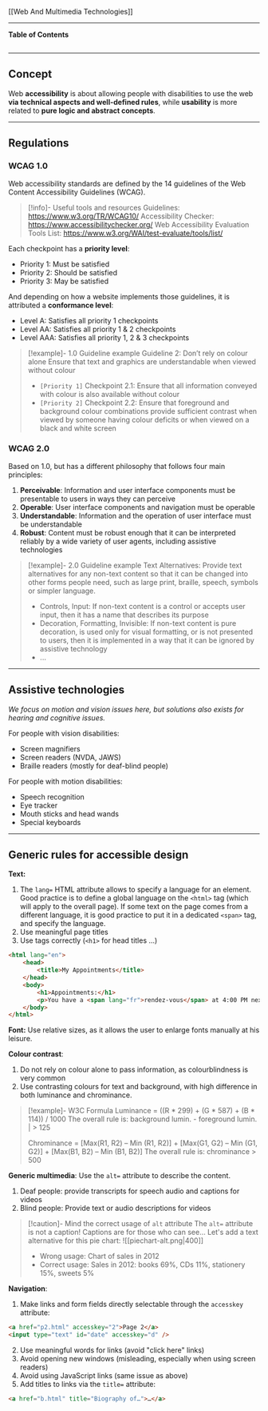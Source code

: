 [[Web And Multimedia Technologies]]
***
**Table of Contents**
```table-of-contents
```

****
## Concept

Web **accessibility** is about allowing people with disabilities to use the web **via technical aspects and well-defined rules**, while **usability** is more related to **pure logic and abstract concepts**.


***
## Regulations

### WCAG 1.0

Web accessibility standards are defined by the 14 guidelines of the Web Content Accessibility Guidelines (WCAG).

> [!info]- Useful tools and resources
> Guidelines: https://www.w3.org/TR/WCAG10/
> Accessibility Checker: https://www.accessibilitychecker.org/
> Web Accessibility Evaluation Tools List: https://www.w3.org/WAI/test-evaluate/tools/list/

Each checkpoint has a **priority level**:
- Priority 1: Must be satisfied
- Priority 2: Should be satisfied
- Priority 3: May be satisfied

And depending on how a website implements those guidelines, it is attributed a **conformance level**:
- Level A: Satisfies all priority 1 checkpoints
- Level AA: Satisfies all priority 1 & 2 checkpoints
- Level AAA: Satisfies all priority 1, 2 & 3 checkpoints

> [!example]- 1.0 Guideline example
> Guideline 2: Don’t rely on colour alone
> Ensure that text and graphics are understandable when viewed without colour
> - `[Priority 1]` Checkpoint 2.1: Ensure that all information conveyed with colour is also available without colour
> - `[Priority 2]` Checkpoint 2.2: Ensure that foreground and background colour combinations provide sufficient contrast when viewed by someone having colour deficits or when viewed on a black and white screen

### WCAG 2.0

Based on 1.0, but has a different philosophy that follows four main principles:
1. **Perceivable**: Information and user interface components must be presentable to users in ways they can perceive
2. **Operable**: User interface components and navigation must be operable
3. **Understandable**: Information and the operation of user interface must be understandable
4. **Robust**: Content must be robust enough that it can be interpreted reliably by a wide variety of user agents, including assistive technologies

> [!example]- 2.0 Guideline example
> Text Alternatives: Provide text alternatives for any non-text content so that it can be changed into other forms people need, such as large print, braille, speech, symbols or simpler language.
> - Controls, Input: If non-text content is a control or accepts user input, then it has a name that describes its purpose
> - Decoration, Formatting, Invisible: If non-text content is pure decoration, is used only for visual formatting, or is not presented to users, then it is implemented in a way that it can be ignored by assistive technology
> - ...


***
## Assistive technologies
*We focus on motion and vision issues here, but solutions also exists for hearing and cognitive issues.*

For people with vision disabilities:
- Screen magnifiers
- Screen readers (NVDA, JAWS)
- Braille readers (mostly for deaf-blind people)

For people with motion disabilities:
- Speech recognition
- Eye tracker
- Mouth sticks and head wands
- Special keyboards


***
## Generic rules for accessible design

**Text:**
1. The `lang=` HTML attribute allows to specify a language for an element.
   Good practice is to define a global language on the `<html>` tag (which will apply to the overall page). If some text on the page comes from a different language, it is good practice to put it in a dedicated `<span>` tag, and specify the language.
2. Use meaningful page titles
3. Use tags correctly (`<h1>` for head titles ...)
```html
<html lang="en">
	<head>
		<title>My Appointments</title>
	</head>
	<body>
		<h1>Appointments:</h1>
		<p>You have a <span lang="fr">rendez-vous</span> at 4:00 PM next friday.</p>
	</body>
</html>
```

**Font:** Use relative sizes, as it allows the user to enlarge fonts manually at his leisure.

**Colour contrast**: 
1. Do not rely on colour alone to pass information, as colourblindness is very common
2. Use contrasting colours for text and background, with high difference in both luminance and chrominance.
> [!example]- W3C Formula
> Luminance = ((R * 299) + (G * 587) + (B * 114)) / 1000
> The overall rule is: background lumin. - foreground lumin. | > 125
> 
> Chrominance = \[Max(R1, R2) – Min (R1, R2)] + \[Max(G1, G2) – Min (G1, G2)] + \[Max(B1, B2) – Min (B1, B2)]
> The overall rule is: chrominance > 500

**Generic multimedia**: Use the `alt=` attribute to describe the content.
1. Deaf people: provide transcripts for speech audio and captions for videos
2. Blind people: Provide text or audio descriptions for videos
> [!caution]- Mind the correct usage of `alt` attribute
> The `alt=` attribute is not a caption! Captions are for those who can see...
> Let's add a text alternative for this pie chart:
> ![[piechart-alt.png|400]]
> - Wrong usage: Chart of sales in 2012
> - Correct usage: Sales in 2012: books 69%, CDs 11%, stationery 15%, sweets 5%

**Navigation**:
1. Make links and form fields directly selectable through the `accesskey` attribute:
```html
<a href="p2.html" accesskey="2">Page 2</a>
<input type="text" id="date" accesskey="d" />
```
2. Use meaningful words for links (avoid "click here" links)
3. Avoid opening new windows (misleading, especially when using screen readers)
4. Avoid using JavaScript links (same issue as above)
5. Add titles to links via the `title=` attribute:
```html
<a href="b.html" title="Biography of…">…</a>
```

